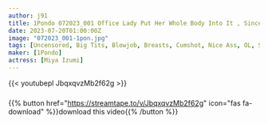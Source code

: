 ```yaml
---
author: j91
title: 1Pondo 072023_001 Office Lady Put Her Whole Body Into It , Sincerely With Her Whole Body Miya Izumi
date: 2023-07-20T01:00:00Z
image: "072023_001-1pon.jpg"
tags: [Uncensored, Big Tits, Blowjob, Breasts, Cumshot, Nice Ass, OL, Sexy Legs, Shaved, Slender]
maker: [1Pondo]
actress: [Miya Izumi]
---
```



{{< youtubepl JbqxqvzMb2f62g >}}
###

{{% button href="https://streamtape.to/v/JbqxqvzMb2f62g" icon="fas fa-download" %}}download this video{{% /button %}}

